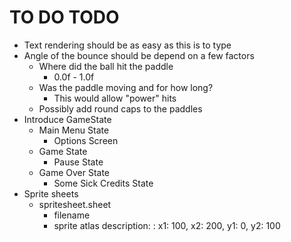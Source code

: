 # TO DO TODO

* Text rendering should be as easy as this is to type 
* Angle of the bounce should be depend on a few factors 
    * Where did the ball hit the paddle 
        * 0.0f - 1.0f
    * Was the paddle moving and for how long?
        * This would allow "power" hits
    * Possibly add round caps to the paddles 
* Introduce GameState
    * Main Menu State
        * Options Screen
    * Game State
        * Pause State 
    * Game Over State 
        * Some Sick Credits State
* Sprite sheets
    * spritesheet.sheet
        * filename
        * sprite atlas description: 
            : x1: 100, x2: 200, y1: 0, y2: 100